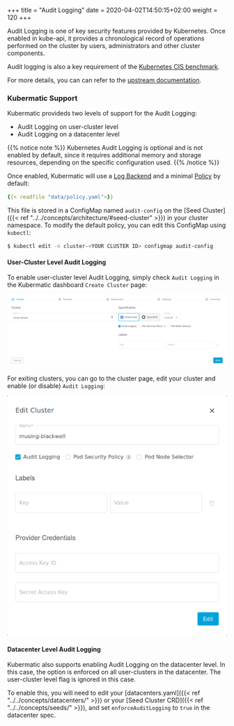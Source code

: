 +++
title = "Audit Logging"
date = 2020-04-02T14:50:15+02:00
weight = 120
+++

Audit Logging is one of key security features provided by Kubernetes. Once enabled in kube-api, it provides a chronological record of operations performed on the cluster by users, administrators and other cluster components.

Audit logging is also a key requirement of the [Kubernetes CIS benchmark](https://www.cisecurity.org/benchmark/kubernetes/).

For more details, you can can refer to the [upstream documentation](https://kubernetes.io/docs/tasks/debug-application-cluster/audit/).

### Kubermatic Support
Kubermatic provideds two levels of support for the Audit Logging:

* Audit Logging on user-cluster level
* Audit Logging on a datacenter level

{{% notice note %}}
Kubernetes Audit Logging is optional and is not enabled by default, since it requires additional memory and storage resources, depending on the specific configuration used.
{{% /notice %}}

Once enabled, Kubermatic will use a [Log Backend](https://kubernetes.io/docs/tasks/debug-application-cluster/audit/#log-backend) and a minimal [Policy](https://kubernetes.io/docs/tasks/debug-application-cluster/audit/#audit-policy) by default:

```yaml
{{< readfile "data/policy.yaml">}}
```

This file is stored in a ConfigMap named `audit-config` on the [Seed Cluster]({{< ref "../../concepts/architecture/#seed-cluster" >}}) in your cluster namespace. To modify the default policy, you can edit this ConfigMap using `kubectl`:

```bash
$ kubectl edit -n cluster-<YOUR CLUSTER ID> configmap audit-config
```


#### User-Cluster Level Audit Logging

To enable user-cluster level Audit Logging, simply check `Audit Logging` in the Kubermatic dashboard `Create Cluster` page:

![Create Cluster](01-create-cluster.png)

For exiting clusters, you can go to the cluster page, edit your cluster and enable (or disable) `Audit Logging`:

![Edit Cluster](01-edit-cluster.png)

#### Datacenter Level Audit Logging

Kubermatic also supports enabling Audit Logging on the datacenter level. In this case, the option is enforced on all user-clusters in the datacenter. The user-cluster level flag is ignored in this case.

To enable this, you will need to edit your [datacenters.yaml]({{< ref "../../concepts/datacenters/" >}}) or your [Seed Cluster CRD]({{< ref "../../concepts/seeds/" >}}), and set `enforceAuditLogging` to `true` in the datacenter spec.

